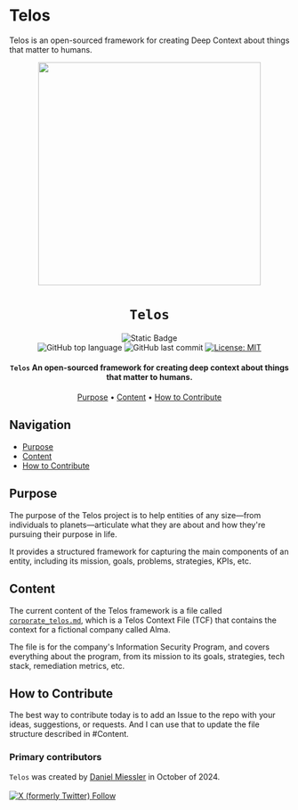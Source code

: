 # Telos
Telos is an open-sourced framework for creating Deep Context about things that matter to humans.

<div align="center">

<img src="https://github.com/user-attachments/assets/40b32780-d077-4a8c-9f38-ddfc5acecc4c" width="400" height="400"/>



# `Telos`

![Static Badge](https://img.shields.io/badge/mission-articulate%20deep%20context%20about%20things%20that%20matter%20to%20humans-brightgreen)
<br />
![GitHub top language](https://img.shields.io/github/languages/top/danielmiessler/Telos)
![GitHub last commit](https://img.shields.io/github/last-commit/danielmiessler/Telos)
[![License: MIT](https://img.shields.io/badge/License-MIT-green.svg)](https://opensource.org/licenses/MIT)

<p class="align center">
<h4><code>Telos</code> An open-sourced framework for creating deep context about things that matter to humans.</h4>
</p>

[Purpose](#purpose) • [Content](#content) • [How to Contribute](#how-to-contribute)

</div>
</div>

## Navigation

- [Purpose](#purpose)
- [Content](#content)
- [How to Contribute](#how-to-contribute)

## Purpose

The purpose of the Telos project is to help entities of any size—from individuals to planets—articulate what they are about and how they're pursuing their purpose in life.

It provides a structured framework for capturing the main components of an entity, including its mission, goals, problems, strategies, KPIs, etc.

## Content

The current content of the Telos framework is a file called [`corporate_telos.md`](corporate_telos.md), which is a Telos Context File (TCF) that contains the context for a fictional company called Alma.

The file is for the company's Information Security Program, and covers everything about the program, from its mission to its goals, strategies, tech stack, remediation metrics, etc.

## How to Contribute

The best way to contribute today is to add an Issue to the repo with your ideas, suggestions, or requests. And I can use that to update the file structure described in #Content.

### Primary contributors

`Telos` was created by <a href="https://danielmiessler.com/subscribe" target="_blank">Daniel Miessler</a> in October of 2024.
<br /><br />
<a href="https://twitter.com/intent/user?screen_name=danielmiessler">![X (formerly Twitter) Follow](https://img.shields.io/twitter/follow/danielmiessler)</a>

